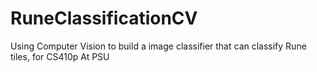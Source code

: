 # RuneClassificationCV
Using Computer Vision to build a image classifier that can classify Rune tiles, for CS410p At PSU

